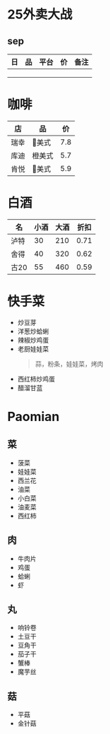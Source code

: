 # 25外卖大战

## sep
日|品|平台|价|备注
-|-|-|-|-
||||
||||
||||



# 咖啡
店|品|价
-|-|-
瑞幸|🍑美式|7.8
库迪|橙美式|5.7
肯悦|🍇美式|5.9

# 白酒
名|小酒|大酒|折扣
-|-|-|-
泸特|30|210|0.71
舍得|40|320|0.62
古20|55|460|0.59


# 快手菜

- 炒豆芽
- 洋葱炒蛤蜊
- 辣椒炒鸡蛋
- 老厨娃娃菜
  > 蒜，粉条，娃娃菜，烤肉
- 西红柿炒鸡蛋
- 醋溜甘蓝


# Paomian

## 菜
- 菠菜
- 娃娃菜
- 西兰花
- 油菜
- 小白菜
- 油麦菜
- 西红柿

## 肉
- 牛肉片
- 鸡蛋
- 蛤蜊
- 虾

## 丸
- 响铃卷
- 土豆干
- 豆角干
- 茄子干
- 蟹棒
- 魔芋丝

## 菇
- 平菇
- 金针菇
